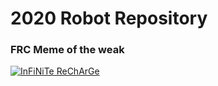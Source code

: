 # 2020 Robot Repository

### FRC Meme of the weak
[![InFiNiTe ReChArGe](https://i.redd.it/wxix0xnl1u941.jpg)](https://www.youtube.com/watch?v=rp8hvyjZWHs)


<!--
https://external-preview.redd.it/hbpYANZSa63i07aoOzB3TvYQdyQH0MrPruVPzywQ5YU.jpg?auto=webp&s=38a14314ad443245fa6c2cb6e8e98660fcb14ec8

https://external-preview.redd.it/qRn9XrfM9356IeCkVfXD-1cuNtXW--f8lvggq6oBLw0.jpg?auto=webp&s=a56b72d20e7ba374f80f02613b96aad647e9a45-c

----

[![uknoit](https://i.redd.it/0a6xymb2u9q31.jpg)](https://www.youtube.com/watch?v=_zTqWdiLQJc)
For those of you who remember the train video from last year: 
https://www.reddit.com/r/DidntKnowIWantedThat/comments/edgtw3/this_toy_train/?utm_medium=android_app&utm_source=share
![meme](https://i.redd.it/2ypmyswt57m31.png)
-->




